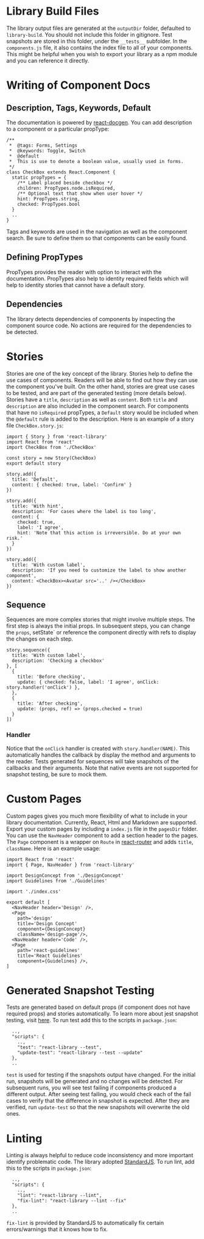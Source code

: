 # Library Build Files
The library output files are generated at the `outputDir` folder, defaulted to `library-build`. You should not include this folder in gitignore. Test snapshots are stored in this folder, under the `__tests__` subfolder. In the `components.js` file, it also contains the index file to all of your components. This might be helpful when you wish to export your library as a npm module and you can reference it directly.

# Writing of Component Docs

## Description, Tags, Keywords, Default
The documentation is powered by [react-docgen](https://github.com/reactjs/react-docgen). You can add description to a component or a particular propType:
```
/**
 *  @tags: Forms, Settings
 *  @keywords: Toggle, Switch
 *  @default
 *  This is use to denote a boolean value, usually used in forms.
 */
class CheckBox extends React.Component {
  static propTypes = {
    /** Label placed beside checkbox */
    children: PropTypes.node.isRequired,
    /** Optional text that show when user hover */
    hint: PropTypes.string,
    checked: PropTypes.bool
  }
  ..
}
```
Tags and keywords are used in the navigation as well as the component search. Be sure to define them so that components can be easily found.

## Defining PropTypes
PropTypes provides the reader with option to interact with the documentation. PropTypes also help to identity required fields which will help to identity stories that cannot have a default story.

## Dependencies
The library detects dependencies of components by inspecting the component source code. No actions are required for the dependencies to be detected.

# Stories
Stories are one of the key concept of the library. Stories help to define the use cases of components. Readers will be able to find out how they can use the component you've built. On the other hand, stories are great use cases to be tested, and are part of the generated testing (more details below). Stories have a `title`, `description` as well as `content`. Both `title` and `description` are also included in the component search. For components that have no `isRequired` propTypes, a `Default` story would be included when the `@default` rule is added to the description. Here is an example of a story file `CheckBox.story.js`:
```
import { Story } from 'react-library'
import React from 'react'
import CheckBox from './CheckBox'

const story = new Story(CheckBox)
export default story

story.add({
  title: 'Default',
  content: { checked: true, label: 'Confirm' }
})

story.add({
  title: 'With hint',
  description: 'For cases where the label is too long',
  content: {
    checked: true,
    label: 'I agree',
    hint: 'Note that this action is irreversible. Do at your own risk.'
  }
})

story.add({
  title: 'With custom label',
  description: 'If you need to customize the label to show another component',
  content: <CheckBox><Avatar src='..' /></CheckBox>
})
```

## Sequence
Sequences are more complex stories that might involve multiple steps. The first step is always the initial props. In subsequent steps, you can change the `props`, setState` or reference the component directly with refs to display the changes on each step.
```
story.sequence({
  title: 'With custom label',
  description: 'Checking a checkbox'
}, [
  {
    title: 'Before checking',
    update: { checked: false, label: 'I agree', onClick: story.handler('onClick') },
  },
  {
    title: 'After checking',
    update: (props, ref) => (props.checked = true)
  }
])
```

### Handler
Notice that the `onClick` handler is created with `story.handler(NAME)`. This automatically handles the callback by display the method and arguments to the reader. Tests generated for sequences will take snapshots of the callbacks and their arguments. Note that native events are not supported for snapshot testing, be sure to mock them.

# Custom Pages
Custom pages gives you much more flexibility of what to include in your library documentation. Currently, React, Html and Markdown are supported. Export your custom pages by including a `index.js` file in the `pagesDir` folder. You can use the `NavHeader` component to add a section header to the pages. The `Page` component is a wrapper on `Route` in [react-router](https://github.com/reactjs/react-router) and adds `title`, `className`. Here is an example usage:
```
import React from 'react'
import { Page, NavHeader } from 'react-library'

import DesignConcept from './DesignConcept'
import Guidelines from './Guidelines'

import './index.css'

export default [
  <NavHeader header='Design' />,
  <Page
    path='design'
    title='Design Concept'
    component={DesignConcept}
    className='design-page'/>,
  <NavHeader header='Code' />,
  <Page
    path='react-guidelines'
    title='React Guidelines'
    component={Guidelines} />,
]
```

# Generated Snapshot Testing
Tests are generated based on default props (if component does not have required props) and stories automatically. To learn more about jest snapshot testing, visit [here](https://facebook.github.io/jest/blog/2016/07/27/jest-14.html). To run test add this to the scripts in `package.json`:
```
  ..,
  "scripts": {
    ..,
    "test": "react-library --test",
    "update-test": "react-library --test --update"
  },
  ..
```
`test` is used for testing if the snapshots output have changed. For the initial run, snapshots will be generated and no changes will be detected. For subsequent runs, you will see test failing if components produced a different output. After seeing test failing, you would check each of the fail cases to verify that the difference in snapshot is expected. After they are verified, run `update-test` so that the new snapshots will overwrite the old ones.

# Linting
Linting is always helpful to reduce code inconsistency and more important identify problematic code. The library adopted [StandardJS](http://standardjs.com). To run lint, add this to the scripts in `package.json`:
```
  ..,
  "scripts": {
    ..,
    "lint": "react-library --lint",
    "fix-lint": "react-library --lint --fix"
  },
  ..
```
`fix-lint` is provided by StandardJS to automatically fix certain errors/warnings that it knows how to fix.
